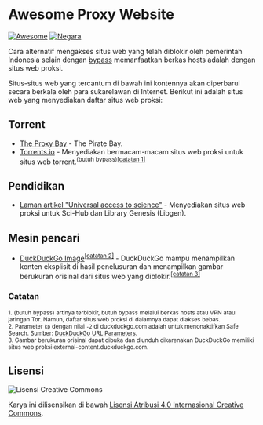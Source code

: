 # Awesome Proxy Website
[![Awesome](https://cdn.rawgit.com/sindresorhus/awesome/d7305f38d29fed78fa85652e3a63e154dd8e8829/media/badge.svg)](#)
[![Negara](https://img.shields.io/discord/630415907021389825?label=Discord&color=7388d9)](https://discord.gg/q7AAX3W)

Cara alternatif mengakses situs web yang telah diblokir oleh pemerintah Indonesia selain dengan [bypass](https://github.com/bebasid/bebasid) memanfaatkan berkas hosts adalah dengan situs web proksi.

Situs-situs web yang tercantum di bawah ini kontennya akan diperbarui secara berkala oleh para sukarelawan di Internet. Berikut ini adalah situs web yang menyediakan daftar situs web proksi:

## Torrent
* [The Proxy Bay](https://proxybay.github.io/) - The Pirate Bay.
* [Torrents.io](https://torrents.io/proxy/) - Menyediakan bermacam-macam situs web proksi untuk situs web torrent.<sup>(butuh bypass)[[catatan 1]](#Catatan)</sup>

## Pendidikan
* [Laman artikel "Universal access to science"](https://vertsluisants.fr/index.php?article4/where-scihub-libgen-server-down) - Menyediakan situs web proksi untuk Sci-Hub dan Library Genesis (Libgen).

## Mesin pencari
* [DuckDuckGo Image](https://duckduckgo.com/?q=kata+kunci+pencarian&kp=-2&ia=images&iax=images)<sup>[[catatan 2]](#Catatan)</sup> - DuckDuckGo mampu menampilkan konten eksplisit di hasil penelusuran dan menampilkan gambar berukuran orisinal dari situs web yang diblokir.<sup>[[catatan 3]](#Catatan)</sup>

### Catatan
<sup>1. (butuh bypass) artinya terblokir, butuh bypass melalui berkas hosts atau VPN atau jaringan Tor. Namun, daftar situs web proksi di dalamnya dapat diakses bebas.<br>
2. Parameter `kp` dengan nilai `-2`  di duckduckgo.com adalah untuk menonaktifkan Safe Search. Sumber: [DuckDuckGo URL Parameters](https://duckduckgo.com/params).<br>
3. Gambar berukuran orisinal dapat dibuka dan diunduh dikarenakan DuckDuckGo memiliki situs web proksi external-content.duckduckgo.com.</sup>

## Lisensi
![Lisensi Creative Commons](https://licensebuttons.net/l/by/4.0/88x31.png)

Karya ini dilisensikan di bawah [Lisensi Atribusi 4.0 Internasional Creative Commons](https://creativecommons.org/licenses/by/4.0/deed.id).

